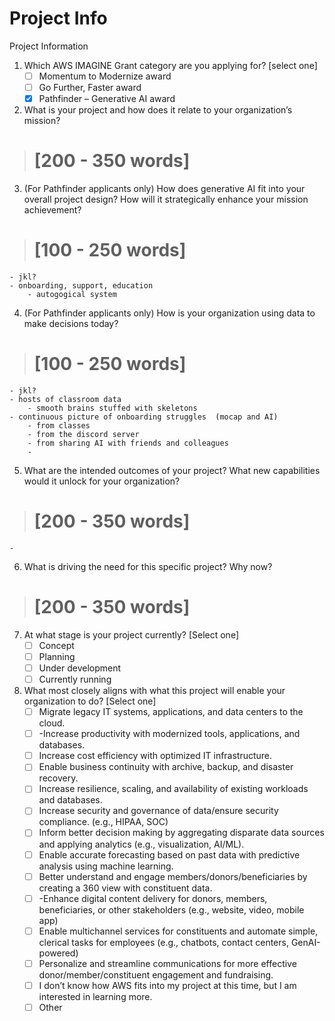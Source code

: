 # Project Info

Project Information

1. Which AWS IMAGINE Grant category are you applying for? [select one]
   - [ ] Momentum to Modernize award
   - [ ] Go Further, Faster award
   - [x] Pathfinder – Generative AI award

2. What is your project and how does it relate to your organization’s mission? 
> # [200 - 350 words]

3. (For Pathfinder applicants only) How does generative AI fit into your overall project design? How will it strategically enhance your mission achievement? 
> # [100 - 250 words]
    - jkl?
    - onboarding, support, education
        - autogogical system

4. (For Pathfinder applicants only) How is your organization using data to make decisions today? 
> # [100 - 250 words]
    - jkl?
    - hosts of classroom data
        - smooth brains stuffed with skeletons
    - continuous picture of onboarding struggles  (mocap and AI)
        - from classes
        - from the discord server
        - from sharing AI with friends and colleagues
        - 

5. What are the intended outcomes of your project? What new capabilities would it unlock for your organization? 
> # [200 - 350 words]
    - 

6. What is driving the need for this specific project? Why now? 
> # [200 - 350 words]


7. At what stage is your project currently? [Select one]
   - [ ] Concept
   - [ ] Planning
   - [ ] Under development
   - [ ] Currently running
   
8. What most closely aligns with what this project will enable your organization to do? [Select one]
   - [ ] Migrate legacy IT systems, applications, and data centers to the cloud.
   - [ ] -Increase productivity with modernized tools, applications, and databases.
   - [ ] Increase cost efficiency with optimized IT infrastructure.
   - [ ] Enable business continuity with archive, backup, and disaster recovery.
   - [ ] Increase resilience, scaling, and availability of existing workloads and databases.
   - [ ] Increase security and governance of data/ensure security compliance. (e.g., HIPAA, SOC)
   - [ ] Inform better decision making by aggregating disparate data sources and applying analytics (e.g., visualization, AI/ML).
   - [ ] Enable accurate forecasting based on past data with predictive analysis using machine learning.
   - [ ] Better understand and engage members/donors/beneficiaries by creating a 360 view with constituent data.
   - [ ] -Enhance digital content delivery for donors, members, beneficiaries, or other stakeholders (e.g., website, video, mobile app)
   - [ ] Enable multichannel services for constituents and automate simple, clerical tasks for employees (e.g., chatbots, contact centers, GenAI-powered)
   - [ ] Personalize and streamline communications for more effective donor/member/constituent engagement and fundraising.
   - [ ] I don’t know how AWS fits into my project at this time, but I am interested in learning more.
   - [ ] Other